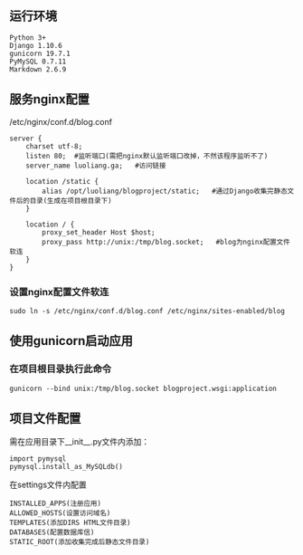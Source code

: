 ## 运行环境
```
Python 3+
Django 1.10.6
gunicorn 19.7.1
PyMySQL 0.7.11
Markdown 2.6.9
```
## 服务nginx配置

/etc/nginx/conf.d/blog.conf
```
server {
    charset utf-8;
    listen 80;  #监听端口(需把nginx默认监听端口改掉，不然该程序监听不了)
    server_name luoliang.ga;   #访问链接

    location /static {
        alias /opt/luoliang/blogproject/static;   #通过Django收集完静态文件后的目录(生成在项目根目录下)
    }

    location / {
        proxy_set_header Host $host;
        proxy_pass http://unix:/tmp/blog.socket;   #blog为nginx配置文件软连
    }
}
```
### 设置nginx配置文件软连
```
sudo ln -s /etc/nginx/conf.d/blog.conf /etc/nginx/sites-enabled/blog
```
## 使用gunicorn启动应用

### 在项目根目录执行此命令
```
gunicorn --bind unix:/tmp/blog.socket blogproject.wsgi:application
```
## 项目文件配置

需在应用目录下__init__.py文件内添加：
```
import pymysql
pymysql.install_as_MySQLdb()
```

在settings文件内配置
```
INSTALLED_APPS(注册应用)
ALLOWED_HOSTS(设置访问域名)
TEMPLATES(添加DIRS HTML文件目录)
DATABASES(配置数据库信)
STATIC_ROOT(添加收集完成后静态文件目录)
```
